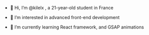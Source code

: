 - 👋 Hi, I’m @kilelx , a 21-year-old student in France

- 👀 I’m interested in advanced front-end development

- 🌱 I’m currently learning React framework, and GSAP animations
